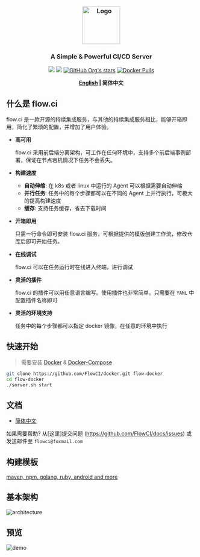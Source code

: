 <h3 align="center">
  <a href="https://flowci.github.io">
    <img src="https://github.com/FlowCI/docs/raw/master/src/logo.png" alt="Logo" width="100">
  </a>
</h3>

<h3 align="center">A Simple & Powerful CI/CD Server</h3>

<p align="center">
    <a href="https://github.com/FlowCI/docs/blob/master/LICENSE"><img src="https://img.shields.io/github/license/flowci/flow-core-x"></a>
    <a href="https://github.com/FlowCI/flow-core-x/releases/"><img src="https://img.shields.io/github/v/release/flowci/flow-core-x"></a>
    <a href="https://github.com/FlowCI"><img alt="GitHub Org's stars" src="https://img.shields.io/github/stars/flowci"></a>
    <a href="https://hub.docker.com/u/flowci"><img alt="Docker Pulls" src="https://img.shields.io/docker/pulls/flowci/core"></a>
</p>

<div align="center">

**[English](en/README.md) | 简体中文**

</div>

## 什么是 flow.ci

flow.ci 是一款开源的持续集成服务，与其他的持续集成服务相比，能够开箱即用，简化了繁琐的配置，并增加了用户体验。

- __高可用__

    flow.ci 采用前后端分离架构，可工作在任何环境中，支持多个前后端事例部署，保证在节点宕机情况下任务不会丢失。

- __构建速度__

    - __自动伸缩__: 在 k8s 或者 linux 中运行的 Agent 可以根据需要自动伸缩
    - __并行任务__: 任务中的每个步骤都可以在不同的 Agent 上并行执行，可极大的提高构建速度
    - __缓存__: 支持任务缓存，省去下载时间

- __开箱即用__

    只需一行命令即可安装 flow.ci 服务，可根据提供的模版创建工作流，修改仓库后即可开始任务。

- __在线调试__
    
    flow.ci 可以在任务运行时在线进入终端，进行调试

- __灵活的插件__

    flow.ci 的插件可以用任意语言编写。使用插件也非常简单，只需要在 `YAML` 中配置插件名称即可

- __灵活的环境支持__ 
  
    任务中的每个步骤都可以指定 docker 镜像，在任意的环境中执行

## 快速开始

> 需要安装 [Docker](https://docs.docker.com/install/) & [Docker-Compose](https://docs.docker.com/compose/install/)

```bash
git clone https://github.com/FlowCI/docker.git flow-docker
cd flow-docker
./server.sh start
```

## 文档

+ [简体中文](https://github.com/FlowCI/docs/tree/master/cn/index.md)

如果需要帮助? 从[这里]提交问题 (https://github.com/FlowCI/docs/issues) 或发送邮件至 `flowci@foxmail.com`


## 构建模板

[maven, npm, golang, ruby, android and more](https://github.com/FlowCI/templates)


## 基本架构

![architecture](https://github.com/FlowCI/docs/raw/master/src/architecture.png)

## 预览

![demo](https://github.com/FlowCI/docs/raw/master/src/demo.gif)
